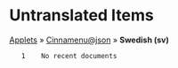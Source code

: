 # Untranslated Items
[Applets](../../../README.md) &#187; [Cinnamenu@json](../README.md) &#187; **Swedish (sv)**

       1	No recent documents
